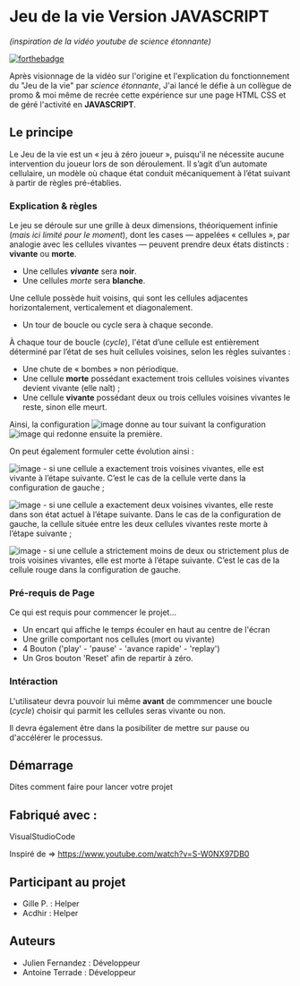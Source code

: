 # Jeu de la vie Version JAVASCRIPT
_(inspiration de la vidéo youtube de science étonnante)_

[![forthebadge](http://forthebadge.com/images/badges/built-with-love.svg)](https://www.linkedin.com/in/julien-fernandez-20b5b027/)

Après visionnage de la vidéo sur l'origine et l'explication du fonctionnement du "Jeu de la vie" par *science étonnante*,
J'ai lancé le défie à un collègue de promo & moi même de recrée cette expérience sur une page HTML CSS et de géré l'activité en **JAVASCRIPT**.

## Le principe

Le Jeu de la vie est un « jeu à zéro joueur », puisqu'il ne nécessite aucune intervention du joueur lors de son déroulement. 
Il s’agit d’un automate cellulaire, un modèle où chaque état conduit mécaniquement à l’état suivant à partir de règles pré-établies.

### Explication & règles

Le jeu se déroule sur une grille à deux dimensions, théoriquement infinie (*mais ici limité pour le moment*), dont les cases — appelées « cellules »,
 par analogie avec les cellules vivantes — peuvent prendre deux états distincts : **vivante** ou  **morte**.

 - Une cellules ***vivante*** sera **noir**.
 - Une cellules *morte* sera **blanche**.

Une cellule possède huit voisins, qui sont les cellules adjacentes horizontalement, verticalement et diagonalement.

- Un tour de boucle ou cycle sera à chaque seconde.

À chaque tour de boucle (*cycle*), l'état d’une cellule est entièrement déterminé par l’état de ses huit cellules voisines, selon les règles suivantes :

- Une chute de « bombes » non périodique.
- Une cellule **morte** possédant exactement trois cellules voisines vivantes devient vivante (elle naît) ;
- Une cellule **vivante** possédant deux ou trois cellules voisines vivantes le reste, sinon elle meurt.

Ainsi, la configuration ![image](../exempleReadMe/Gol-blinker1.png) donne au tour suivant la configuration ![image](../exempleReadMe/Gol-blinker2.png) qui redonne ensuite la première.

On peut également formuler cette évolution ainsi :

![image](../exempleReadMe/Gol-born.png) - si une cellule a exactement trois voisines vivantes, elle est vivante à l’étape suivante.
C’est le cas de la cellule verte dans la configuration de gauche ;

![image](../exempleReadMe/Gol-dead.png) - si une cellule a exactement deux voisines vivantes, elle reste dans son état actuel à l’étape suivante.
Dans le cas de la configuration de gauche, la cellule située entre les deux cellules vivantes reste morte à l’étape suivante ;

![image](../exempleReadMe/Gol-nochange.png) - si une cellule a strictement moins de deux ou strictement plus de trois voisines vivantes, elle est morte à l’étape suivante.
C’est le cas de la cellule rouge dans la configuration de gauche.

### Pré-requis de Page

Ce qui est requis pour commencer le projet...

- Un encart qui affiche le temps écouler en haut au centre de l'écran 
- Une grille comportant nos cellules (mort ou vivante)
- 4 Bouton ('play' - 'pause' - 'avance rapide' - 'replay')
- Un Gros bouton 'Reset' afin de repartir à zéro.

### Intéraction

L'utilisateur devra pouvoir lui même **avant** de commmencer une boucle (*cycle*) choisir qui parmit les cellules seras vivante ou non. 

Il devra également être dans la posibiliter de mettre sur pause ou d'accélérer le processus.

## Démarrage

Dites comment faire pour lancer votre projet

## Fabriqué avec :

VisualStudioCode

Inspiré de => https://www.youtube.com/watch?v=S-W0NX97DB0

## Participant au projet 

- Gille P. : Helper
- Acdhir : Helper

## Auteurs

- Julien Fernandez : Développeur
- Antoine Terrade : Développeur